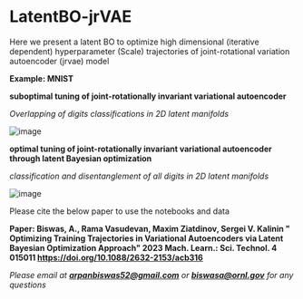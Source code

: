 # LatentBO-jrVAE

Here we present a latent BO to optimize high dimensional (iterative dependent) hyperparameter (Scale) trajectories of joint-rotational variation autoencoder (jrvae) model

**Example: MNIST**

**suboptimal tuning of joint-rotationally invariant variational autoencoder**

<i> Overlapping of digits classifications in 2D latent manifolds </i>

![image](https://user-images.githubusercontent.com/19354142/217884020-d904f8be-340f-44ab-8962-4d9ea6f56d56.png)

**optimal tuning of joint-rotationally invariant variational autoencoder through latent Bayesian optimization**

<i> classification and disentanglement of all digits in 2D latent manifolds </i>

![image](https://user-images.githubusercontent.com/19354142/217883808-a98a2263-ebb3-4958-a5ac-f0246398bf86.png)

Please cite the below paper to use the notebooks and data

**Paper: 
Biswas, A., Rama Vasudevan, Maxim Ziatdinov, Sergei V. Kalinin " Optimizing Training Trajectories in Variational Autoencoders via Latent Bayesian Optimization Approach" 2023 Mach. Learn.: Sci. Technol. 4 015011 https://doi.org/10.1088/2632-2153/acb316**

<i> Please email at **arpanbiswas52@gmail.com** or **biswasa@ornl.gov** for any questions </i>
